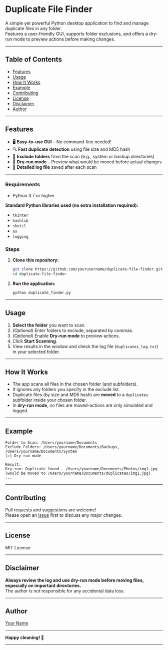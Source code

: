 
# Duplicate File Finder

A simple yet powerful Python desktop application to find and manage duplicate files in any folder.  
Features a user-friendly GUI, supports folder exclusions, and offers a dry-run mode to preview actions before making changes.

---

## Table of Contents

- [Features](#features)
- [Usage](#usage)
- [How It Works](#how-it-works)
- [Example](#example)
- [Contributing](#contributing)
- [License](#license)
- [Disclaimer](#disclaimer)
- [Author](#author)

---

## Features

- 🖥️ **Easy-to-use GUI** – No command-line needed!
- 🔍 **Fast duplicate detection** using file size and MD5 hash
- 📂 **Exclude folders** from the scan (e.g., system or backup directories)
- 📝 **Dry-run mode** – Preview what would be moved before actual changes
- 📄 **Detailed log file** saved after each scan

---

### Requirements

- Python 3.7 or higher

**Standard Python libraries used (no extra installation required):**
- `tkinter`
- `hashlib`
- `shutil`
- `os`
- `logging`

### Steps

1. **Clone this repository:**
    ```bash
    git clone https://github.com/yourusername/duplicate-file-finder.git
    cd duplicate-file-finder
    ```

2. **Run the application:**
    ```bash
    python duplicate_finder.py
    ```

---

## Usage

1. **Select the folder** you want to scan.
2. *(Optional)* Enter folders to exclude, separated by commas.
3. *(Optional)* Enable **Dry-run mode** to preview actions.
4. Click **Start Scanning**.
5. View results in the window and check the log file (`duplicates_log.txt`) in your selected folder.

---

## How It Works

- The app scans all files in the chosen folder (and subfolders).
- It ignores any folders you specify in the exclude list.
- Duplicate files (by size and MD5 hash) are **moved** to a `duplicates` subfolder inside your chosen folder.
- In **dry-run mode**, no files are moved-actions are only simulated and logged.

---

## Example

```
Folder to Scan: /Users/yourname/Documents
Exclude Folders: /Users/yourname/Documents/Backups, /Users/yourname/Documents/System
[✓] Dry-run mode

Result:
Dry-run: Duplicate found - /Users/yourname/Documents/Photos/img1.jpg (would be moved to /Users/yourname/Documents/duplicates/img1.jpg)
...
```

---

## Contributing

Pull requests and suggestions are welcome!  
Please open an [issue](https://github.com/PratikDTiwari/Duplicate-File-Finder/issues) first to discuss any major changes.

---

## License

MIT License

---

## Disclaimer

**Always review the log and use dry-run mode before moving files, especially on important directories.**  
The author is not responsible for any accidental data loss.

---

## Author

[Your Name](https://github.com/PratikDTiwari)

---

**Happy cleaning! 🧹**

---
